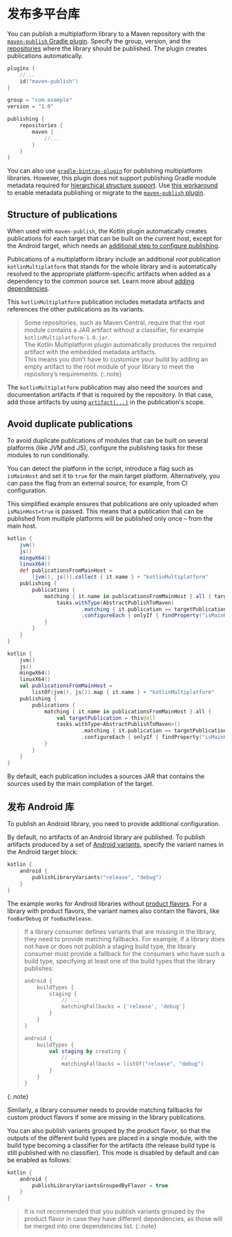 [//]: # (title: 发布多平台库)

# 发布多平台库

You can publish a multiplatform library to a Maven repository with the [`maven-publish` Gradle plugin](https://docs.gradle.org/current/userguide/publishing_maven.html).
Specify the group, version, and the [repositories](https://docs.gradle.org/current/userguide/publishing_maven.html#publishing_maven:repositories)
where the library should be published. The plugin creates publications automatically.



```kotlin
plugins {
    //...
    id("maven-publish")
}

group = "com.example"
version = "1.0"

publishing {
    repositories {
        maven {
            //...
        }
    }
}
```



You can also use [`gradle-bintray-plugin`](https://github.com/bintray/gradle-bintray-plugin) for publishing multiplatform libraries.
However, this plugin does not support publishing Gradle module metadata required for [hierarchical structure support](mpp-share-on-platforms.md#share-code-on-similar-platforms).
Use [this workaround](https://github.com/bintray/gradle-bintray-plugin/issues/229#issuecomment-473123891) to enable metadata publishing
or migrate to the [`maven-publish` plugin](https://docs.gradle.org/current/userguide/publishing_maven.html).

## Structure of publications

When used with `maven-publish`, the Kotlin plugin automatically creates publications for each target that can be built on the current host, except for the Android target,
which needs an [additional step to configure publishing](#publish-an-android-library).

Publications of a multiplatform library include an additional _root_ publication `kotlinMultiplatform` that stands for the
whole library and is automatically resolved to the appropriate platform-specific artifacts when added as a dependency to the common source set.
Learn more about [adding dependencies](mpp-add-dependencies.md).

This `kotlinMultiplatform` publication includes metadata artifacts and references the other publications as its variants.

> Some repositories, such as Maven Central, require that the root module contains a JAR artifact without a classifier, for example `kotlinMultiplatform-1.0.jar`.  
> The Kotlin Multiplatform plugin automatically produces the required artifact with the embedded metadata artifacts.  
> This means you don't have to customize your build by adding an empty artifact to the root module of your library to meet the repository’s requirements.
{:.note}

The `kotlinMultiplatform` publication may also need the sources and documentation artifacts if that is required by the repository. In that case,
add those artifacts by using [`artifact(...)`](https://docs.gradle.org/current/javadoc/org/gradle/api/publish/maven/MavenPublication.html#artifact-java.lang.Object-)
in the publication's scope.

## Avoid duplicate publications

To avoid duplicate publications of modules that can be built on several platforms (like JVM and JS),
configure the publishing tasks for these modules to run conditionally.

You can detect the platform in the script, introduce a flag such as `isMainHost` and set it to `true` for the main target
platform. Alternatively, you can pass the flag from an external source, for example, from CI configuration.

This simplified example ensures that publications are only uploaded when `isMainHost=true` is passed. This means that
a publication that can be published from multiple platforms will be published only once – from the main host.




```groovy
kotlin {
    jvm()
    js()
    mingwX64()
    linuxX64()
    def publicationsFromMainHost = 
        [jvm(), js()].collect { it.name } + "kotlinMultiplatform"
    publishing {
        publications {
            matching { it.name in publicationsFromMainHost }.all { targetPublication ->
                tasks.withType(AbstractPublishToMaven)
                        .matching { it.publication == targetPublication }
                        .configureEach { onlyIf { findProperty("isMainHost") == "true" } }
            }
        }
    }
}
```







```kotlin
kotlin {
    jvm()
    js()
    mingwX64()
    linuxX64()
    val publicationsFromMainHost = 
        listOf(jvm(), js()).map { it.name } + "kotlinMultiplatform"
    publishing {
        publications {
            matching { it.name in publicationsFromMainHost }.all {
                val targetPublication = this@all
                tasks.withType<AbstractPublishToMaven>()
                        .matching { it.publication == targetPublication }
                        .configureEach { onlyIf { findProperty("isMainHost") == "true" } }
            }
        }
    }
}
```




By default, each publication includes a sources JAR that contains the sources used by the main compilation of the target.

## 发布 Android 库

To publish an Android library, you need to provide additional configuration.

By default, no artifacts of an Android library are published. To publish artifacts produced by a set of [Android variants](https://developer.android.com/studio/build/build-variants),
specify the variant names in the Android target block:



```kotlin
kotlin {
    android {
        publishLibraryVariants("release", "debug")
    }
}

```



The example works for Android libraries without [product flavors](https://developer.android.com/studio/build/build-variants#product-flavors).
For a library with product flavors, the variant names also contain the flavors, like `fooBarDebug` or `fooBazRelease`.

> If a library consumer defines variants that are missing in the library, they need to provide matching fallbacks.
> For example, if a library does not have or does not publish a staging build type, the library consumer must provide a fallback for the
> consumers who have such a build type, specifying at least one of the build types that the library publishes:
>
>
>
>
> ```groovy
> android {
>     buildTypes {
>         staging {
>             // ...
>             matchingFallbacks = ['release', 'debug']
>         }
>     }
> }
> ```
>
>
>
>
>
>
>
> ```kotlin
> android {
>     buildTypes {
>         val staging by creating {
>             // ...
>             matchingFallbacks = listOf("release", "debug")
>         }
>     }
> }
> ```
>
>
>
{:.note}

Similarly, a library consumer needs to provide matching fallbacks for custom product flavors if some are missing in the
library publications.

You can also publish variants grouped by the product flavor, so that the outputs of the different build types are placed
in a single module, with the build type becoming a classifier for the artifacts (the release build type is still published
with no classifier). This mode is disabled by default and can be enabled as follows:



```kotlin
kotlin {
    android {
        publishLibraryVariantsGroupedByFlavor = true
    }
}
```



> It is not recommended that you publish variants grouped by the product flavor in case they have different dependencies,
> as those will be merged into one dependencies list.
{:.note}


